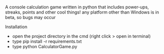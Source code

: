 
A console calculation game written in python that includes power-ups, streaks, points and other cool things!
any  platform other than Windows is in beta, so bugs may occur


Installation
- open the project directory in the cmd (right click > open in terminal)
- type pip install -r requirements.txt
- type python CalculatorGame.py 
